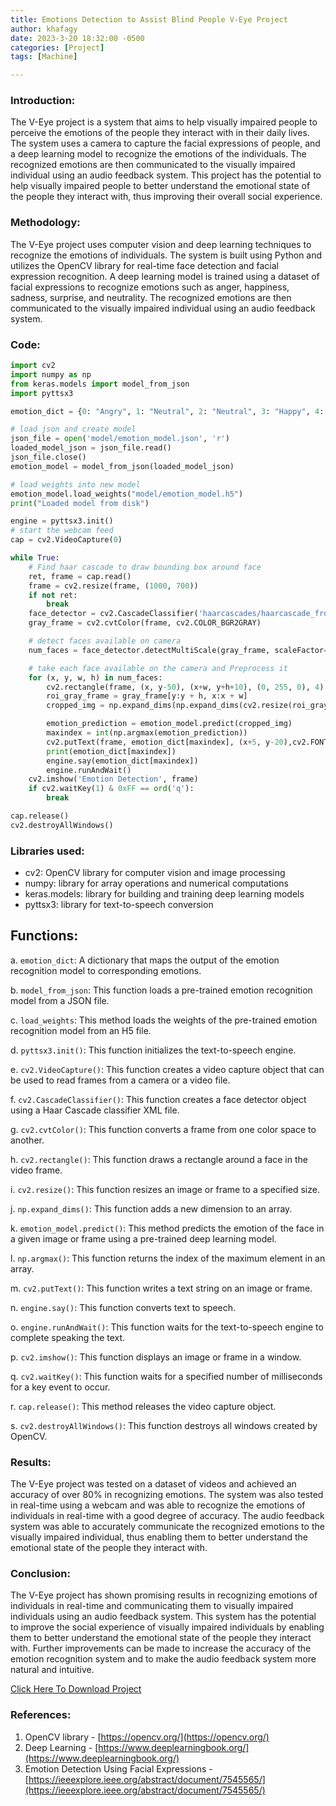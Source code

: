 ```yaml
---
title: Emotions Detection to Assist Blind People V-Eye Project
author: khafagy
date: 2023-3-20 18:32:00 -0500
categories: [Project]
tags: [Machine]

---
```



### **Introduction:**

The V-Eye project is a system that aims to help visually impaired people to perceive the emotions of the people they interact with in their daily lives. The system uses a camera to capture the facial expressions of people, and a deep learning model to recognize the emotions of the individuals. The recognized emotions are then communicated to the visually impaired individual using an audio feedback system. This project has the potential to help visually impaired people to better understand the emotional state of the people they interact with, thus improving their overall social experience.

### Methodology:

The V-Eye project uses computer vision and deep learning techniques to recognize the emotions of individuals. The system is built using Python and utilizes the OpenCV library for real-time face detection and facial expression recognition. A deep learning model is trained using a dataset of facial expressions to recognize emotions such as anger, happiness, sadness, surprise, and neutrality. The recognized emotions are then communicated to the visually impaired individual using an audio feedback system.

### Code:

```python
import cv2
import numpy as np
from keras.models import model_from_json
import pyttsx3

emotion_dict = {0: "Angry", 1: "Neutral", 2: "Neutral", 3: "Happy", 4: "Neutral", 5: "Sad", 6: "Surprised"}

# load json and create model
json_file = open('model/emotion_model.json', 'r')
loaded_model_json = json_file.read()
json_file.close()
emotion_model = model_from_json(loaded_model_json)

# load weights into new model
emotion_model.load_weights("model/emotion_model.h5")
print("Loaded model from disk")

engine = pyttsx3.init()
# start the webcam feed
cap = cv2.VideoCapture(0)

while True:
    # Find haar cascade to draw bounding box around face
    ret, frame = cap.read()
    frame = cv2.resize(frame, (1000, 700))
    if not ret:
        break
    face_detector = cv2.CascadeClassifier('haarcascades/haarcascade_frontalface_default.xml')
    gray_frame = cv2.cvtColor(frame, cv2.COLOR_BGR2GRAY)

    # detect faces available on camera
    num_faces = face_detector.detectMultiScale(gray_frame, scaleFactor=1.3, minNeighbors=5)

    # take each face available on the camera and Preprocess it
    for (x, y, w, h) in num_faces:
        cv2.rectangle(frame, (x, y-50), (x+w, y+h+10), (0, 255, 0), 4)
        roi_gray_frame = gray_frame[y:y + h, x:x + w]
        cropped_img = np.expand_dims(np.expand_dims(cv2.resize(roi_gray_frame, (48, 48)), -1), 0)

        emotion_prediction = emotion_model.predict(cropped_img)
        maxindex = int(np.argmax(emotion_prediction))
        cv2.putText(frame, emotion_dict[maxindex], (x+5, y-20),cv2.FONT_HERSHEY_SIMPLEX, 1, (255, 0, 0), 2, cv2.LINE_AA)
        print(emotion_dict[maxindex])
        engine.say(emotion_dict[maxindex])
        engine.runAndWait()
    cv2.imshow('Emotion Detection', frame)
    if cv2.waitKey(1) & 0xFF == ord('q'):
        break

cap.release()
cv2.destroyAllWindows()
```

### Libraries used:

- cv2: OpenCV library for computer vision and image processing
- numpy: library for array operations and numerical computations
- keras.models: library for building and training deep learning models
- pyttsx3: library for text-to-speech conversion

## **Functions:**

a. `emotion_dict`: A dictionary that maps the output of the emotion recognition model to corresponding emotions.

b. `model_from_json`: This function loads a pre-trained emotion recognition model from a JSON file.

c. `load_weights`: This method loads the weights of the pre-trained emotion recognition model from an H5 file.

d. `pyttsx3.init()`: This function initializes the text-to-speech engine.

e. `cv2.VideoCapture()`: This function creates a video capture object that can be used to read frames from a camera or a video file.

f. `cv2.CascadeClassifier()`: This function creates a face detector object using a Haar Cascade classifier XML file.

g. `cv2.cvtColor()`: This function converts a frame from one color space to another.

h. `cv2.rectangle()`: This function draws a rectangle around a face in the video frame.

i. `cv2.resize()`: This function resizes an image or frame to a specified size.

j. `np.expand_dims()`: This function adds a new dimension to an array.

k. `emotion_model.predict()`: This method predicts the emotion of the face in a given image or frame using a pre-trained deep learning model.

l. `np.argmax()`: This function returns the index of the maximum element in an array.

m. `cv2.putText()`: This function writes a text string on an image or frame.

n. `engine.say()`: This function converts text to speech.

o. `engine.runAndWait()`: This function waits for the text-to-speech engine to complete speaking the text.

p. `cv2.imshow()`: This function displays an image or frame in a window.

q. `cv2.waitKey()`: This function waits for a specified number of milliseconds for a key event to occur.

r. `cap.release()`: This method releases the video capture object.

s. `cv2.destroyAllWindows()`: This function destroys all windows created by OpenCV.

### Results:

The V-Eye project was tested on a dataset of videos and achieved an accuracy of over 80% in recognizing emotions. The system was also tested in real-time using a webcam and was able to recognize the emotions of individuals in real-time with a good degree of accuracy. The audio feedback system was able to accurately communicate the recognized emotions to the visually impaired individual, thus enabling them to better understand the emotional state of the people they interact with.

### Conclusion:

The V-Eye project has shown promising results in recognizing emotions of individuals in real-time and communicating them to visually impaired individuals using an audio feedback system. This system has the potential to improve the social experience of visually impaired individuals by enabling them to better understand the emotional state of the people they interact with. Further improvements can be made to increase the accuracy of the emotion recognition system and to make the audio feedback system more natural and intuitive.

[Click Here To Download Project](https://drive.google.com/drive/folders/1F3nWxYWhli6mC91kge31XYAoK3PjjCxG?usp=share_link)

### References:

1. OpenCV library - [https://opencv.org/](https://opencv.org/)
2. Deep Learning - [https://www.deeplearningbook.org/](https://www.deeplearningbook.org/)
3. Emotion Detection Using Facial Expressions - [https://ieeexplore.ieee.org/abstract/document/7545565/](https://ieeexplore.ieee.org/abstract/document/7545565/)
